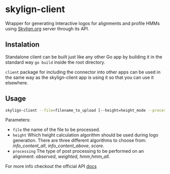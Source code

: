 # skylign-client

Wrapper for generating Interactive logos for alignments and profile HMMs using
[Skylign.org](http://skylign.org/) server through its API.

## Instalation

Standalone client can be built just like any other Go app by building it in the standard way
`go build` inside the root directory.

`client` package for including the connector into other apps can be used in the same way
as the skylign-client app is using it so that you can use it elsewhere.

## Usage

```bash
skylign-client --file=filename_to_upload [--height=height_mode --processing=processing_mode --frag=fragmentation]
```

Parameters:

* `file`  the name of the file to be processed.
* `height`  Which height calculation algorithm should be used during logo generation. There are three different algorithms to choose from: *info_content_all*, *info_content_above*, *score*.
* `processing`  The type of post processing to be performed on an alignment: *observed*, *weighted*, *hmm*,*hmm_all*.

For more info checkout the official API [docs][20da26b6]

[20da26b6]: http://skylign.org/help/api/post "API docs"
